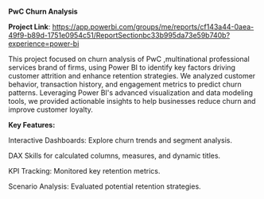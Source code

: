 **PwC Churn Analysis**

**Project Link**: https://app.powerbi.com/groups/me/reports/cf143a44-0aea-49f9-b89d-1751e0954c51/ReportSectionbc33b995da73e59b740b?experience=power-bi

This project focused on churn analysis of PwC ,multinational professional services brand of firms, using Power BI to identify key factors driving customer attrition and enhance retention strategies. We analyzed customer behavior, transaction history, and engagement metrics to predict churn patterns. Leveraging Power BI's advanced visualization and data modeling tools, we provided actionable insights to help businesses reduce churn and improve customer loyalty.

**Key Features:**

Interactive Dashboards: Explore churn trends and segment analysis.

DAX Skills for calculated columns, measures, and dynamic titles.

KPI Tracking: Monitored key retention metrics.

Scenario Analysis: Evaluated potential retention strategies.
